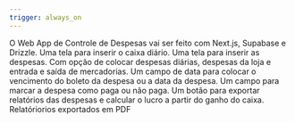 ```yaml
---
trigger: always_on
---
```


O Web App de Controle de Despesas vai ser feito com Next.js, Supabase e Drizzle. Uma tela para inserir o caixa diário. Uma tela para inserir as despesas. Com opção de colocar despesas diárias, despesas da loja e entrada e saída de mercadorias. Um campo de data para colocar o vencimento do boleto da despesa ou a data da despesa. Um campo para marcar a despesa como paga ou não paga. Um botão para exportar relatórios das despesas e calcular o lucro a partir do ganho do caixa. Relatóriorios exportados em PDF
